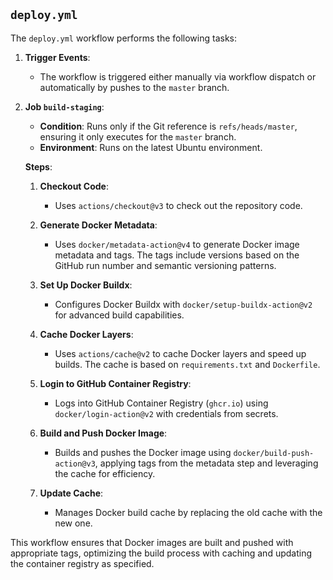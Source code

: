 ## `deploy.yml`

The `deploy.yml` workflow performs the following tasks:

1. **Trigger Events**:
   - The workflow is triggered either manually via workflow dispatch or automatically by pushes to the `master` branch.

2. **Job `build-staging`**:
   - **Condition**: Runs only if the Git reference is `refs/heads/master`, ensuring it only executes for the `master` branch.
   - **Environment**: Runs on the latest Ubuntu environment.

   **Steps**:
   1. **Checkout Code**:
      - Uses `actions/checkout@v3` to check out the repository code.

   2. **Generate Docker Metadata**:
      - Uses `docker/metadata-action@v4` to generate Docker image metadata and tags. The tags include versions based on the GitHub run number and semantic versioning patterns.

   3. **Set Up Docker Buildx**:
      - Configures Docker Buildx with `docker/setup-buildx-action@v2` for advanced build capabilities.

   4. **Cache Docker Layers**:
      - Uses `actions/cache@v2` to cache Docker layers and speed up builds. The cache is based on `requirements.txt` and `Dockerfile`.

   5. **Login to GitHub Container Registry**:
      - Logs into GitHub Container Registry (`ghcr.io`) using `docker/login-action@v2` with credentials from secrets.

   6. **Build and Push Docker Image**:
      - Builds and pushes the Docker image using `docker/build-push-action@v3`, applying tags from the metadata step and leveraging the cache for efficiency.

   7. **Update Cache**:
      - Manages Docker build cache by replacing the old cache with the new one.

This workflow ensures that Docker images are built and pushed with appropriate tags, optimizing the build process with caching and updating the container registry as specified.

